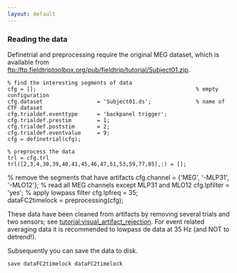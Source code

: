 ```yaml
---
layout: default
---
```


### Reading the data

Definetrial and preprocessing require the original MEG dataset, which is available from [ftp:/ftp.fieldtriptoolbox.org/pub/fieldtrip/tutorial/Subject01.zip](ftp://ftp.fieldtriptoolbox.org/pub/fieldtrip/tutorial/Subject01.zip).
    
    % find the interesting segments of data
    cfg = [];                                                  % empty configuration
    cfg.dataset                 = 'Subject01.ds';              % name of CTF dataset  
    cfg.trialdef.eventtype      = 'backpanel trigger';
    cfg.trialdef.prestim        = 1;
    cfg.trialdef.poststim       = 2;
    cfg.trialdef.eventvalue     = 9;                     
    cfg = definetrial(cfg);            
    
    % preprocess the data
    trl = cfg.trl
    trl([2,3,4,30,39,40,41,45,46,47,51,53,59,77,85],:) = [];           
   % remove the segments that have artifacts
    cfg.channel    = {'MEG', '-MLP31', '-MLO12'};        % read all MEG channels except MLP31 and MLO12
    cfg.lpfilter   = 'yes';                              % apply lowpass filter
    cfg.lpfreq     = 35;   
    dataFC2timelock    = preprocessing(cfg);                      

These data have been cleaned from artifacts by removing several trials and two sensors; see [tutorial:visual_artifact_rejection](/tutorial/visual_artifact_rejection). For event related averaging data it is recommended to lowpass de data at 35 Hz (and NOT to detrend!).

Subsequently you can save the data to disk. 

    save dataFC2timelock dataFC2timelock

